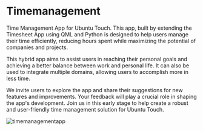 # Timemanagement
Time Management App  for Ubuntu Touch. This app, built by extending the Timesheet App using QML and Python is designed to help users manage their time efficiently, reducing hours spent while maximizing the potential of companies and projects.

This hybrid app aims to assist users in reaching their personal goals and achieving a better balance between work and personal life. It can also be used to integrate multiple domains, allowing users to accomplish more in less time.

We invite users to explore the app and share their suggestions for new features and improvements. Your feedback will play a crucial role in shaping the app's development. Join us in this early stage to help create a robust and user-friendly time management solution for Ubuntu Touch.

![timemanagementapp](https://github.com/user-attachments/assets/52b54f94-a25c-4775-8421-2b0b7c70672d)
